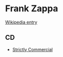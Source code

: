 # Frank Zappa

[Wikipedia entry](https://en.wikipedia.org/wiki/Frank_Zappa)

## CD

- [Strictly Commercial](Strictly_Commercial_-_The_Best_Of_Frank_Zappa.md)
